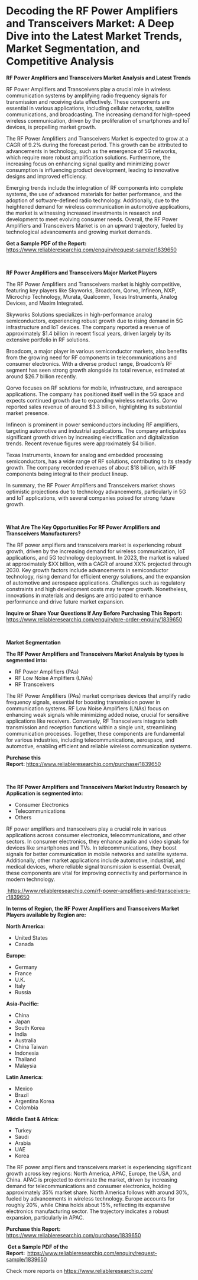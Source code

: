 <p><h1>Decoding the RF Power Amplifiers and Transceivers Market: A Deep Dive into the Latest Market Trends, Market Segmentation, and Competitive Analysis</h1></p><p><strong>RF Power Amplifiers and Transceivers Market Analysis and Latest Trends</strong></p>
<p><p>RF Power Amplifiers and Transceivers play a crucial role in wireless communication systems by amplifying radio frequency signals for transmission and receiving data effectively. These components are essential in various applications, including cellular networks, satellite communications, and broadcasting. The increasing demand for high-speed wireless communication, driven by the proliferation of smartphones and IoT devices, is propelling market growth.</p><p>The RF Power Amplifiers and Transceivers Market is expected to grow at a CAGR of 9.2% during the forecast period. This growth can be attributed to advancements in technology, such as the emergence of 5G networks, which require more robust amplification solutions. Furthermore, the increasing focus on enhancing signal quality and minimizing power consumption is influencing product development, leading to innovative designs and improved efficiency.</p><p>Emerging trends include the integration of RF components into complete systems, the use of advanced materials for better performance, and the adoption of software-defined radio technology. Additionally, due to the heightened demand for wireless communication in automotive applications, the market is witnessing increased investments in research and development to meet evolving consumer needs. Overall, the RF Power Amplifiers and Transceivers Market is on an upward trajectory, fueled by technological advancements and growing market demands.</p></p>
<p><strong>Get a Sample PDF of the Report:&nbsp;</strong> <a href="https://www.reliableresearchiq.com/enquiry/request-sample/1839650?utm_campaign=3174&utm_medium=2&utm_source=Github&utm_content=ia&utm_term=06042025&utm_id=rf-power-amplifiers-and-transceivers">https://www.reliableresearchiq.com/enquiry/request-sample/1839650</a></p>
<p>&nbsp;</p>
<p><strong>RF Power Amplifiers and Transceivers Major Market Players</strong></p>
<p><p>The RF Power Amplifiers and Transceivers market is highly competitive, featuring key players like Skyworks, Broadcom, Qorvo, Infineon, NXP, Microchip Technology, Murata, Qualcomm, Texas Instruments, Analog Devices, and Maxim Integrated. </p><p>Skyworks Solutions specializes in high-performance analog semiconductors, experiencing robust growth due to rising demand in 5G infrastructure and IoT devices. The company reported a revenue of approximately $1.4 billion in recent fiscal years, driven largely by its extensive portfolio in RF solutions. </p><p>Broadcom, a major player in various semiconductor markets, also benefits from the growing need for RF components in telecommunications and consumer electronics. With a diverse product range, Broadcom’s RF segment has seen strong growth alongside its total revenue, estimated at around $26.7 billion recently.</p><p>Qorvo focuses on RF solutions for mobile, infrastructure, and aerospace applications. The company has positioned itself well in the 5G space and expects continued growth due to expanding wireless networks. Qorvo reported sales revenue of around $3.3 billion, highlighting its substantial market presence.</p><p>Infineon is prominent in power semiconductors including RF amplifiers, targeting automotive and industrial applications. The company anticipates significant growth driven by increasing electrification and digitalization trends. Recent revenue figures were approximately $4 billion.</p><p>Texas Instruments, known for analog and embedded processing semiconductors, has a wide range of RF solutions, contributing to its steady growth. The company recorded revenues of about $18 billion, with RF components being integral to their product lineup.</p><p>In summary, the RF Power Amplifiers and Transceivers market shows optimistic projections due to technology advancements, particularly in 5G and IoT applications, with several companies poised for strong future growth.</p></p>
<p>&nbsp;</p>
<p><strong>What Are The Key Opportunities For RF Power Amplifiers and Transceivers Manufacturers?</strong></p>
<p><p>The RF power amplifiers and transceivers market is experiencing robust growth, driven by the increasing demand for wireless communication, IoT applications, and 5G technology deployment. In 2023, the market is valued at approximately $XX billion, with a CAGR of around XX% projected through 2030. Key growth factors include advancements in semiconductor technology, rising demand for efficient energy solutions, and the expansion of automotive and aerospace applications. Challenges such as regulatory constraints and high development costs may temper growth. Nonetheless, innovations in materials and designs are anticipated to enhance performance and drive future market expansion.</p></p>
<p><strong>Inquire or Share Your Questions If Any Before Purchasing This Report:</strong> <a href="https://www.reliableresearchiq.com/enquiry/pre-order-enquiry/1839650?utm_campaign=3174&utm_medium=2&utm_source=Github&utm_content=ia&utm_term=06042025&utm_id=rf-power-amplifiers-and-transceivers">https://www.reliableresearchiq.com/enquiry/pre-order-enquiry/1839650</a></p>
<p>&nbsp;</p>
<p><strong>Market Segmentation</strong></p>
<p><strong>The RF Power Amplifiers and Transceivers Market Analysis by types is segmented into:</strong></p>
<p><ul><li>RF Power Amplifiers (PAs)</li><li>RF Low Noise Amplifiers (LNAs)</li><li>RF Transceivers</li></ul></p>
<p><p>The RF Power Amplifiers (PAs) market comprises devices that amplify radio frequency signals, essential for boosting transmission power in communication systems. RF Low Noise Amplifiers (LNAs) focus on enhancing weak signals while minimizing added noise, crucial for sensitive applications like receivers. Conversely, RF Transceivers integrate both transmission and reception functions within a single unit, streamlining communication processes. Together, these components are fundamental for various industries, including telecommunications, aerospace, and automotive, enabling efficient and reliable wireless communication systems.</p></p>
<p><strong>Purchase this Report:&nbsp;</strong><a href="https://www.reliableresearchiq.com/purchase/1839650?utm_campaign=3174&utm_medium=2&utm_source=Github&utm_content=ia&utm_term=06042025&utm_id=rf-power-amplifiers-and-transceivers">https://www.reliableresearchiq.com/purchase/1839650</a></p>
<p>&nbsp;</p>
<p><strong>The RF Power Amplifiers and Transceivers Market Industry Research by Application is segmented into:</strong></p>
<p><ul><li>Consumer Electronics</li><li>Telecommunications</li><li>Others</li></ul></p>
<p><p>RF power amplifiers and transceivers play a crucial role in various applications across consumer electronics, telecommunications, and other sectors. In consumer electronics, they enhance audio and video signals for devices like smartphones and TVs. In telecommunications, they boost signals for better communication in mobile networks and satellite systems. Additionally, other market applications include automotive, industrial, and medical devices, where reliable signal transmission is essential. Overall, these components are vital for improving connectivity and performance in modern technology.</p></p>
<p><a href="https://www.reliableresearchiq.com/rf-power-amplifiers-and-transceivers-r1839650?utm_campaign=3174&utm_medium=2&utm_source=Github&utm_content=ia&utm_term=06042025&utm_id=rf-power-amplifiers-and-transceivers">&nbsp;https://www.reliableresearchiq.com/rf-power-amplifiers-and-transceivers-r1839650</a></p>
<p><strong>In terms of Region, the RF Power Amplifiers and Transceivers Market Players available by Region are:</strong></p>
<p>
    <p> <strong> North America: </strong>
        <ul>
            <li>United States</li>
            <li>Canada</li>
        </ul>
        </p> 
    <p> <strong> Europe: </strong>
        <ul>
            <li>Germany</li>
            <li>France</li>
            <li>U.K.</li>
            <li>Italy</li>
            <li>Russia</li>
        </ul>
        </p> 
    <p> <strong> Asia-Pacific: </strong>
        <ul>
            <li>China</li>
            <li>Japan</li>
            <li>South Korea</li>
            <li>India</li>
            <li>Australia</li>
            <li>China Taiwan</li>
            <li>Indonesia</li>
            <li>Thailand</li>
            <li>Malaysia</li>
        </ul>
        </p> 
    <p> <strong> Latin America: </strong>
        <ul>
            <li>Mexico</li>
            <li>Brazil</li>
            <li>Argentina Korea</li>
            <li>Colombia</li>
        </ul>
        </p> 
    <p> <strong> Middle East & Africa: </strong>
        <ul>
            <li>Turkey</li>
            <li>Saudi</li>
            <li>Arabia</li>
            <li>UAE</li>
            <li>Korea</li>
        </ul>
    </p>
    </p>
<p><p>The RF power amplifiers and transceivers market is experiencing significant growth across key regions: North America, APAC, Europe, the USA, and China. APAC is projected to dominate the market, driven by increasing demand for telecommunications and consumer electronics, holding approximately 35% market share. North America follows with around 30%, fueled by advancements in wireless technology. Europe accounts for roughly 20%, while China holds about 15%, reflecting its expansive electronics manufacturing sector. The trajectory indicates a robust expansion, particularly in APAC.</p></p>
<p><strong>Purchase this Report: </strong><a href="https://www.reliableresearchiq.com/purchase/1839650?utm_campaign=3174&utm_medium=2&utm_source=Github&utm_content=ia&utm_term=06042025&utm_id=rf-power-amplifiers-and-transceivers">https://www.reliableresearchiq.com/purchase/1839650</a></p>
<p>&nbsp;<strong>Get a Sample PDF of the Report:&nbsp;&nbsp;</strong><a href="https://www.reliableresearchiq.com/enquiry/request-sample/1839650?utm_campaign=3174&utm_medium=2&utm_source=Github&utm_content=ia&utm_term=06042025&utm_id=rf-power-amplifiers-and-transceivers">https://www.reliableresearchiq.com/enquiry/request-sample/1839650</a></p>
<p><strong></strong></p>
<p>Check more reports on <a href="https://www.reliableresearchiq.com/?utm_campaign=3174&utm_medium=2&utm_source=Github&utm_content=ia&utm_term=06042025&utm_id=rf-power-amplifiers-and-transceivers">https://www.reliableresearchiq.com/</a></p>